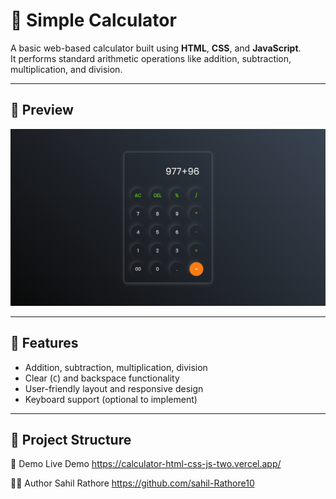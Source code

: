 # 🧮 Simple Calculator

A basic web-based calculator built using **HTML**, **CSS**, and **JavaScript**.  
It performs standard arithmetic operations like addition, subtraction, multiplication, and division.

---

## 📸 Preview

![Calculator Screenshot](img/preview.png) <!-- Optional: replace with actual image link or remove -->

---

## 🔧 Features

- Addition, subtraction, multiplication, division
- Clear (`C`) and backspace functionality
- User-friendly layout and responsive design
- Keyboard support (optional to implement)

---

## 📁 Project Structure

📱 Demo
Live Demo
https://calculator-html-css-js-two.vercel.app/

<!-- Optional: Add your GitHub Pages or Netlify link -->

👨‍💻 Author
Sahil Rathore
https://github.com/sahil-Rathore10
